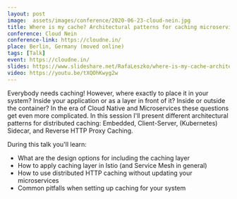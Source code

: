 ```yaml
---
layout: post
image:  assets/images/conference/2020-06-23-cloud-nein.jpg
title: Where is my cache? Architectural patterns for caching microservices
conference: Cloud Nein
conference-link: https://cloudne.in/
place: Berlin, Germany (moved online)
tags: [Talk]
event: https://cloudne.in/
slides: https://www.slideshare.net/RafaLeszko/where-is-my-cache-architectural-patterns-for-caching-microservices-by-example-234867081
video: https://youtu.be/tXQOhKwyg2w
---
```


Everybody needs caching! However, where exactly to place it in your system? Inside your application or as a layer in front of it? Inside or outside the container? In the era of Cloud Native and Microservices these questions get even more complicated. In this session I'll present different architectural patterns for distributed caching: Embedded, Client-Server, (Kubernetes) Sidecar, and Reverse HTTP Proxy Caching.

During this talk you'll learn:
- What are the design options for including the caching layer
- How to apply caching layer in Istio (and Service Mesh in general)
- How to use distributed HTTP caching without updating your microservices
- Common pitfalls when setting up caching for your system
